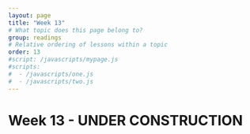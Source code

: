 ```yaml
---
layout: page
title: "Week 13"
# What topic does this page belong to?
group: readings
# Relative ordering of lessons within a topic
order: 13
#script: /javascripts/mypage.js
#scripts:
#  - /javascripts/one.js
#  - /javascripts/two.js
---
```


# Week 13 - UNDER CONSTRUCTION